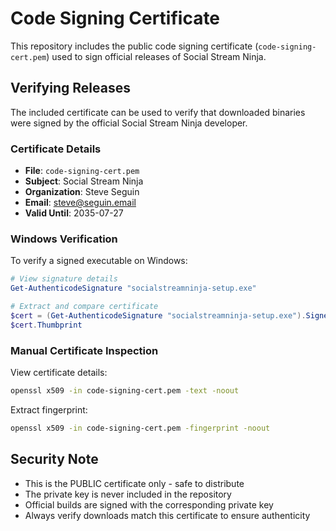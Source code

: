 # Code Signing Certificate

This repository includes the public code signing certificate (`code-signing-cert.pem`) used to sign official releases of Social Stream Ninja.

## Verifying Releases

The included certificate can be used to verify that downloaded binaries were signed by the official Social Stream Ninja developer.

### Certificate Details
- **File**: `code-signing-cert.pem`
- **Subject**: Social Stream Ninja
- **Organization**: Steve Seguin
- **Email**: steve@seguin.email
- **Valid Until**: 2035-07-27

### Windows Verification

To verify a signed executable on Windows:
```powershell
# View signature details
Get-AuthenticodeSignature "socialstreamninja-setup.exe"

# Extract and compare certificate
$cert = (Get-AuthenticodeSignature "socialstreamninja-setup.exe").SignerCertificate
$cert.Thumbprint
```

### Manual Certificate Inspection

View certificate details:
```bash
openssl x509 -in code-signing-cert.pem -text -noout
```

Extract fingerprint:
```bash
openssl x509 -in code-signing-cert.pem -fingerprint -noout
```

## Security Note

- This is the PUBLIC certificate only - safe to distribute
- The private key is never included in the repository
- Official builds are signed with the corresponding private key
- Always verify downloads match this certificate to ensure authenticity